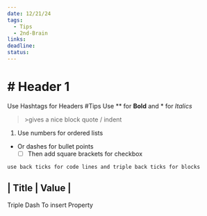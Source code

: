 ```yaml
---
date: 12/21/24
tags:
  - Tips
  - 2nd-Brain
links: 
deadline: 
status:
---
```

# # Header 1
Use Hashtags for Headers
#Tips 
Use ** for **Bold** and * for *Italics*

>\>gives a nice block quote / indent

1. Use numbers for ordered lists
- Or dashes for bullet points
	- [ ] Then add square brackets for checkbox

`use back ticks for code lines and triple back ticks for blocks`

|  Title  |  Value  |
--

Triple Dash To insert Property